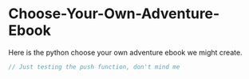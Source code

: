 # Choose-Your-Own-Adventure-Ebook
Here is the python choose your own adventure ebook we might create.



```java
// Just testing the push function, don't mind me
```
